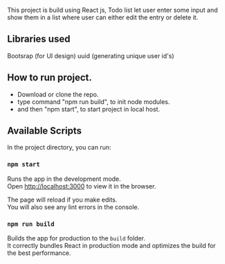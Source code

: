 This project is build using React js, Todo list let user enter some input and show them in a list where user can either edit the entry or delete it.

## Libraries used

Bootsrap (for UI design)
uuid (generating unique user id's)

## How to run project.

- Download or clone the repo.
- type command "npm run build", to init node modules.
- and then "npm start", to start project in local host.

## Available Scripts

In the project directory, you can run:

### `npm start`

Runs the app in the development mode.<br />
Open [http://localhost:3000](http://localhost:3000) to view it in the browser.

The page will reload if you make edits.<br />
You will also see any lint errors in the console.

### `npm run build`

Builds the app for production to the `build` folder.<br />
It correctly bundles React in production mode and optimizes the build for the best performance.
